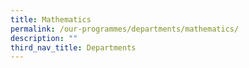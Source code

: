 ```yaml
---
title: Mathematics
permalink: /our-programmes/departments/mathematics/
description: ""
third_nav_title: Departments
---
```


